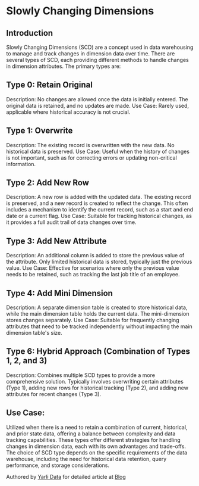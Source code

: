 # Slowly Changing Dimensions

## Introduction
Slowly Changing Dimensions (SCD) are a concept used in data warehousing to manage and track changes in dimension data over time. There are several types of SCD, each providing different methods to handle changes in dimension attributes. The primary types are:

## Type 0: Retain Original
Description: No changes are allowed once the data is initially entered. The original data is retained, and no updates are made.
Use Case: Rarely used, applicable where historical accuracy is not crucial.
## Type 1: Overwrite
Description: The existing record is overwritten with the new data. No historical data is preserved.
Use Case: Useful when the history of changes is not important, such as for correcting errors or updating non-critical information.
## Type 2: Add New Row
Description: A new row is added with the updated data. The existing record is preserved, and a new record is created to reflect the change. This often includes a mechanism to identify the current record, such as a start and end date or a current flag.
Use Case: Suitable for tracking historical changes, as it provides a full audit trail of data changes over time.
## Type 3: Add New Attribute
Description: An additional column is added to store the previous value of the attribute. Only limited historical data is stored, typically just the previous value.
Use Case: Effective for scenarios where only the previous value needs to be retained, such as tracking the last job title of an employee.
## Type 4: Add Mini Dimension
Description: A separate dimension table is created to store historical data, while the main dimension table holds the current data. The mini-dimension stores changes separately.
Use Case: Suitable for frequently changing attributes that need to be tracked independently without impacting the main dimension table's size.
## Type 6: Hybrid Approach (Combination of Types 1, 2, and 3)
Description: Combines multiple SCD types to provide a more comprehensive solution. Typically involves overwriting certain attributes (Type 1), adding new rows for historical tracking (Type 2), and adding new attributes for recent changes (Type 3).
## Use Case: 
Utilized when there is a need to retain a combination of current, historical, and prior state data, offering a balance between complexity and data tracking capabilities.
These types offer different strategies for handling changes in dimension data, each with its own advantages and trade-offs. The choice of SCD type depends on the specific requirements of the data warehouse, including the need for historical data retention, query performance, and storage considerations.

Authored by [Yarli Data](https://yarli.com.au) for detailed article at [Blog](https://yarlidata.com/data-warehouse-with-scd-type-2-dimension/)
